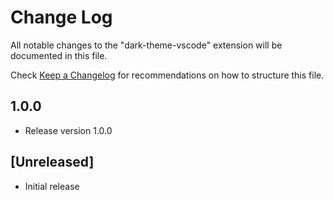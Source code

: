 # Change Log

All notable changes to the "dark-theme-vscode" extension will be documented in this file.

Check [Keep a Changelog](http://keepachangelog.com/) for recommendations on how to structure this file.

## 1.0.0

- Release version 1.0.0

## [Unreleased]

- Initial release

